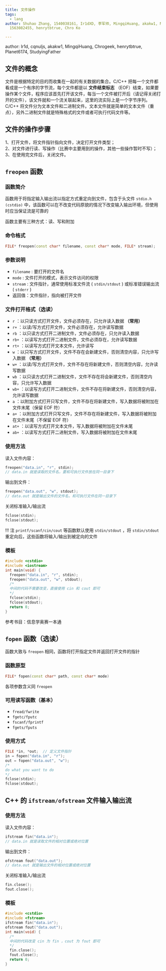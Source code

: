 ```yaml
---
title: 文件操作
tags:
  - lang
author: Shuhao Zhang, 1540038161, Ir1dXD, 李军帅, MingqiHuang, akakw1, MingqiHuang,
  1563082455, henrytbtrue, Chro Ko

---
```


author: Ir1d, cqnuljs, akakw1, MingqiHuang, Chrogeek, henrytbtrue, Planet6174, StudyingFather

## 文件的概念

文件是根据特定的目的而收集在一起的有关数据的集合。C/C++ 把每一个文件都看成是一个有序的字节流，每个文件都是以 **文件结束标志** （EOF）结束，如果要操作某个文件，程序应该首先打开该文件，每当一个文件被打开后（请记得关闭打开的文件），该文件就和一个流关联起来，这里的流实际上是一个字节序列。  
C/C++ 将文件分为文本文件和二进制文件。文本文件就是简单的文本文件（重点），另外二进制文件就是特殊格式的文件或者可执行代码文件等。

## 文件的操作步骤

1、打开文件，将文件指针指向文件，决定打开文件类型；  
2、对文件进行读、写操作（比赛中主要用到的操作，其他一些操作暂时不写）；  
3、在使用完文件后，关闭文件。

##  `freopen` 函数

### 函数简介

函数用于将指定输入输出流以指定方式重定向到文件，包含于头文件 `stdio.h (cstdio)` 中，该函数可以在不改变代码原貌的情况下改变输入输出环境，但使用时应当保证流是可靠的

函数主要有三种方式：读、写和附加

### 命令格式

```cpp
FILE* freopen(const char* filename, const char* mode, FILE* stream);
```

### 参数说明

-  `filename` : 要打开的文件名
-  `mode` : 文件打开的模式，表示文件访问的权限
-  `stream` : 文件指针，通常使用标准文件流 ( `stdin/stdout` ) 或标准错误输出流 ( `stderr` )
- 返回值：文件指针，指向被打开文件

### 文件打开格式（选读）

-  `r` ：以只读方式打开文件，文件必须存在，只允许读入数据 **（常用）** 
-  `r+` ：以读/写方式打开文件，文件必须存在，允许读写数据
-  `rb` ：以只读方式打开二进制文件，文件必须存在，只允许读入数据
-  `rb+` ：以读写方式打开二进制文件，文件必须存在，允许读写数据
-  `rt+` ：以读写方式打开文本文件，允许读写
-  `w` ：以只写方式打开文件，文件不存在会新建文件，否则清空内容，只允许写入数据 **（常用）** 
-  `w+` ：以读/写方式打开文件，文件不存在将新建文件，否则清空内容，允许读写数据
-  `wb` ：以只读方式打开二进制文件，文件不存在将会新建文件，否则清空内容，只允许写入数据
-  `wb+` ：以读写方式打开二进制文件，文件不存在将新建文件，否则清空内容，允许读写数据
-  `a` ：以附加方式打开只写文件，文件不存在将新建文件，写入数据将被附加在文件末尾（保留 EOF 符）
-  `a+` ：以附加方式打开只写文件，文件不存在将新建文件，写入数据将被附加在文件末尾（不保留 EOF 符）
-  `at+` ：以读写方式打开文本文件，写入数据将被附加在文件末尾
-  `ab+` ：以读写方式打开二进制文件，写入数据将被附加在文件末尾

### 使用方法

读入文件内容：

```cpp
freopen("data.in", "r", stdin);
// data.in 就是读取的文件名，要和可执行文件放在同一目录下
```

输出到文件：

```cpp
freopen("data.out", "w", stdout);
// data.out 就是输出文件的文件名，和可执行文件在同一目录下
```

关闭标准输入/输出流

```cpp
fclose(stdin);
fclose(stdout);
```

!!! 注
     `printf/scanf/cin/cout` 等函数默认使用 `stdin/stdout` ，将 `stdin/stdout` 重定向后，这些函数将输入/输出到被定向的文件

### 模板

```cpp
#include <cstdio>
#include <iostream>
int main(void) {
  freopen("data.in", "r", stdin);
  freopen("data.out", "w", stdout);
  /*
  中间的代码不需要改变，直接使用 cin 和 cout 即可
  */
  fclose(stdin);
  fclose(stdout);
  return 0;
}
```

参考书目：信息学奥赛一本通

##  `fopen` 函数（选读）

函数大致与 `freopen` 相同，函数将打开指定文件并返回打开文件的指针

### 函数原型

```cpp
FILE* fopen(const char* path, const char* mode)
```

各项参数含义同 `freopen` 

### 可用读写函数（基本）

-  `fread/fwrite` 
-  `fgetc/fputc` 
-  `fscanf/fprintf` 
-  `fgets/fputs` 

### 使用方式

```cpp
FILE *in, *out;  // 定义文件指针
in = fopen("data.in", "r");
out = fopen("data.out", "w");
/*
do what you want to do
*/
fclose(stdin);
fclose(stdout);
```

## C++ 的 `ifstream/ofstream` 文件输入输出流

### 使用方法

读入文件内容：

```cpp
ifstream fin("data.in");
// data.in 就是读取文件的相对位置或绝对位置
```

输出到文件：

```cpp
ofstream fout("data.out");
// data.out 就是输出文件的相对位置或绝对位置
```

关闭标准输入/输出流

```cpp
fin.close();
fout.close();
```

### 模板

```cpp
#include <cstdio>
#include <fstream>
ifstream fin("data.in");
ofstream fout("data.out");
int main(void) {
  /*
  中间的代码改变 cin 为 fin ，cout 为 fout 即可
  */
  fin.close();
  fout.close();
  return 0;
}
```
